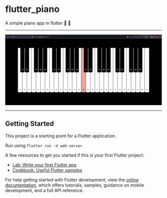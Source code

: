 # flutter_piano

A simple piano app in flutter 🎹 🎼

---

![header_image][piano_image]

---

## Getting Started

This project is a starting point for a Flutter application.

Run using   `flutter run -d web-server`

A few resources to get you started if this is your first Flutter project:

- [Lab: Write your first Flutter app](https://docs.flutter.dev/get-started/codelab)
- [Cookbook: Useful Flutter samples](https://docs.flutter.dev/cookbook)

For help getting started with Flutter development, view the
[online documentation](https://docs.flutter.dev/), which offers tutorials,
samples, guidance on mobile development, and a full API reference.


[piano_image]: 1.png?raw=true
